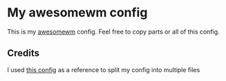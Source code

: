 # My awesomewm config

This is my [awesomewm]() config. Feel free to copy parts or all of this config.


## Credits
I used [this config]((https://github.com/suconakh/awesome-awesome-rc)) as a reference to split my config into multiple files
